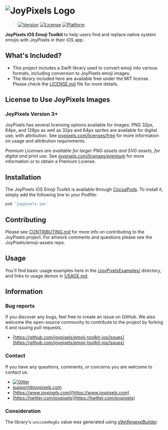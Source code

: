 # ![JoyPixels Logo](https://www.joypixels.com/images/logos/logo-cyan.svg)

> [![Version](https://img.shields.io/cocoapods/v/joypixels-ios.svg?style=flat)](https://cocoapods.org/pods/joypixels-ios)
[![License](https://img.shields.io/cocoapods/l/joypixels-ios.svg?style=flat)](https://cocoapods.org/pods/joypixels-ios)
[![Platform](https://img.shields.io/cocoapods/p/joypixels-ios.svg?style=flat)](https://cocoapods.org/pods/joypixels-ios)

**JoyPixels iOS Emoji Toolkit** to help users find and replace native system emojis with JoyPixels in their iOS app.


## What's Included?

 - This project includes a Swift library used to convert emoji into various formats, including conversion to JoyPixels emoji images.
 - The library included here are available free under the MIT license.  Please check the [LICENSE.md](LICENSE.md) file for more details.
 
 
## License to Use JoyPixels Images
 
### JoyPixels Version 3+
 
 JoyPixels has several licensing options available for images. PNG 32px, 64px, and 128px as well as 32px and 64px sprites are available for digital use, with attribution. See [joypixels.com/licenses/free](https://www.joypixels.com/licenses/free) for more information on usage and attribution requirements.
 
 *Premium Licenses are available for larger PNG assets and SVG assets, for digital and print use.* See [joypixels.com/licenses/premium](https://www.joypixels.com/licenses/premium) for more information or to obtain a Premium License.
 

## Installation

The JoyPixels iOS Emoji Toolkit is available through [CocoaPods](https://cocoapods.org). To install
it, simply add the following line to your Podfile:

```ruby
pod 'joypixels-ios'
```


## Contributing
Please see [CONTRIBUTING.md](CONTRIBUTING.md) for more info on contributing to the JoyPixels project. For artwork comments and questions please see the JoyPixels/emoji-assets repo.

## Usage
You'll find basic usage examples here in the [/JoyPixelsExamples/](/JoyPixelsExamples/) directory, and links to usage demos in [USAGE.md](USAGE.md).


## Information

### Bug reports

If you discover any bugs, feel free to create an issue on GitHub. We also welcome the open-source community to contribute to the project by forking it and issuing pull requests.

 *  [https://github.com/joypixels/emoji-toolkit-ios/issues](https://github.com/joypixels/emoji-toolkit-ios/issues)


### Contact

If you have any questions, comments, or concerns you are welcome to contact us.

*  [![Gitter](https://badges.gitter.im/Join%20Chat.svg)](https://gitter.im/emojione/emojione?utm_source=badge&utm_medium=badge&utm_campaign=pr-badge)
* [support@joypixels.com](mailto:support@joypixels.com)
* [https://www.joypixels.com](https://www.joypixels.com)
* [https://twitter.com/joypixels](https://twitter.com/joypixels)

### Consideration

The library's `unicodeRegEx` value was generated using [s9e\RegexpBuilder](https://github.com/s9e/RegexpBuilder).